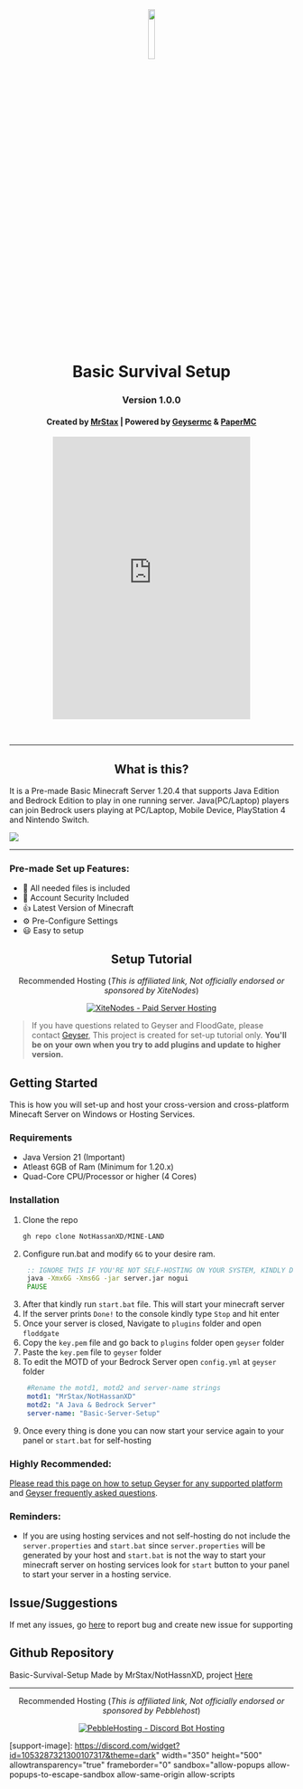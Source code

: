 <div align="center">
<img src="https://lh3.googleusercontent.com/HbmlfI9ZwNYN0J9S68DCWR3EipDC0Uz-s1PAYAC-YRUWOmmAirqEqTSsQ0bX9di01z0" width="15%"/></a>
  <h1>Basic Survival Setup</h1>

  <h3>Version 1.0.0</h3>

  <h4>Created by <a href="https://discord.gg/staxgaming/">MrStax</a> | Powered by <a href="https://geysermc.org/">Geysermc</a> & <a href="https://github.com/PaperMC">PaperMC</a></h4>

 
<!-- [![ko-fi](https://ko-fi.com/img/githubbutton_sm.svg)](https://ko-fi.com/B0B14A4MU) -->
<!-- <a href="https://discordbotlist.com/bots/814580247973986314"><img src="https://discordbotlist.com/api/v1/bots/814580247973986314/widget"></a> -->
<!-- [![support][support-image]][support-invite]-->

 <p align="center">
             <iframe src="https://discord.com/widget?id=1053287321300107317&theme=dark" width="350" height="500" allowtransparency="true" frameborder="0" sandbox="allow-popups allow-popups-to-escape-sandbox allow-same-origin allow-scripts"></iframe> 
         </p>




 <br>

</div>

---

<h2 align="center">What is this?</h2>

It is a Pre-made Basic Minecraft Server 1.20.4 that supports Java Edition and Bedrock Edition to play in one running server. Java(PC/Laptop) players can join Bedrock users playing at PC/Laptop, Mobile Device, PlayStation 4 and Nintendo Switch.

<img src="https://cdn.discordapp.com/attachments/879031482113466440/1248879134197682279/maxresdefault_1.jpg?ex=666544d4&is=6663f354&hm=34e0d90d2c88486cc9ccc40838b6934f25698d88161db208bd8f7a83fd0745a1"/>

---

### Pre-made Set up Features:
- :file_folder: All needed files is included
- :cop: Account Security Included
- :+1: Latest Version of Minecraft
- ⚙ Pre-Configure Settings
- :smiley: Easy to setup


<h2 align="center">Setup Tutorial</h2>

<div align="center">
<p>Recommended Hosting (<i>This is affiliated link, Not officially endorsed or sponsored by XiteNodes</i>)</p>
  <a href="https://billing.xitenodes.com/aff.php?aff=7"><img alt="XiteNodes - Paid Server Hosting" src="https://media.discordapp.net/attachments/879031482113466440/1248882423689904209/standard.gif?ex=666547e4&is=6663f664&hm=032bc17712e0f4075c795943d6ccacd7dfb59ba9841caeb500b4f94137580291"></a>
</div>

> If you have questions related to Geyser and FloodGate, please contact [Geyser](https://discord.gg/geysermc), This project is created for set-up tutorial only. **You'll be on your own when you try to add plugins and update to higher version.**


## Getting Started
This is how you will set-up and host your cross-version and cross-platform Minecaft Server on Windows or Hosting Services.


### Requirements

- Java Version 21 (Important)
- Atleast 6GB of Ram (Minimum for 1.20.x)
- Quad-Core CPU/Processor or higher (4 Cores)

### Installation
1. Clone the repo
   ```sh
   gh repo clone NotHassanXD/MINE-LAND
   ```
2. Configure run.bat and modify `6G` to your desire ram.
   ```bat
    :: IGNORE THIS IF YOU'RE NOT SELF-HOSTING ON YOUR SYSTEM, KINDLY DON'T INCLUDE THIS FILE!
    java -Xmx6G -Xms6G -jar server.jar nogui
    PAUSE
   ```
3. After that kindly run `start.bat` file. This will start your minecraft server
4. If the server prints `Done!` to the console kindly type `Stop` and hit enter
5. Once your server is closed, Navigate to `plugins` folder and open `floddgate`
6. Copy the `key.pem` file and go back to `plugins` folder open `geyser` folder
7. Paste the `key.pem` file to `geyser` folder
8. To edit the MOTD of your Bedrock Server open `config.yml` at `geyser` folder
   ```yml
    #Rename the motd1, motd2 and server-name strings
    motd1: "MrStax/NotHassanXD"
    motd2: "A Java & Bedrock Server"
    server-name: "Basic-Server-Setup"
   ```
9. Once every thing is done you can now start your service again to your panel or `start.bat` for self-hosting

### Highly Recommended:
[Please read this page on how to setup Geyser for any supported platform](https://github.com/GeyserMC/Geyser/wiki/Setup) and [Geyser frequently asked questions](https://github.com/GeyserMC/Geyser/wiki/FAQ).


### Reminders:

- If you are using hosting services and not self-hosting do not include the `server.properties` and `start.bat` since `server.properties` will be generated by your host and `start.bat` is not the way to start your minecraft server on hosting services look for `start` button to your panel to start your server in a hosting service.

## Issue/Suggestions

If met any issues, go [here](https://github.com/NotHassanXD/Basic-Server-Setup/issues) to report bug and create new issue for supporting

## Github Repository

Basic-Survival-Setup Made by MrStax/NotHassnXD, project [Here](https://github.com/NotHassanXD/Basic-Survival-Setup/)

---

<div align="center">
<p>Recommended Hosting (<i>This is affiliated link, Not officially endorsed or sponsored by Pebblehost</i>)</p>
  <a href="https://billing.pebblehost.com/aff.php?aff=1764"><img alt="PebbleHosting - Discord Bot Hosting" src="https://pebblehost.com/src/img/branding/banner1.gif"></a>
</div>

[support-invite]: https://discord.gg/WAh8eaF2Qq
[support-image]: https://discord.com/widget?id=1053287321300107317&theme=dark" width="350" height="500" allowtransparency="true" frameborder="0" sandbox="allow-popups allow-popups-to-escape-sandbox allow-same-origin allow-scripts
